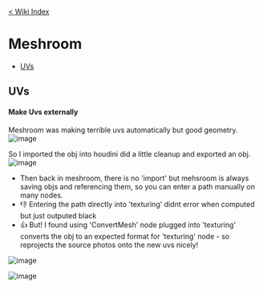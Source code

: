 [< Wiki Index](/README.md)

# Meshroom

 - [UVs](#uvs)
 
 
## UVs
#### Make Uvs externally
Meshroom was making terrible uvs automatically but good geometry.
![image](https://user-images.githubusercontent.com/12150445/141107122-b9089bd2-05d9-4ec8-bfe3-593cd14f9417.png)

So I imported the obj into houdini did a little cleanup and exported an obj.
![image](https://user-images.githubusercontent.com/12150445/141107156-35ecbaf7-5ff5-4ac5-b9a9-33f1524d4f65.png)

  - Then back in meshroom, there is no 'import' but mehsroom is always saving objs and referencing them, so you can enter a path manually on many nodes.
  - 👎 Entering the path directly into 'texturing' didnt error when computed but just outputed black 
  - 👍 But! I found using 'ConvertMesh' node plugged into 'texturing' converts the obj to an expected format for 'texturing' node - so reprojects the source photos onto the new uvs nicely!

![image](https://user-images.githubusercontent.com/12150445/141106760-96d2a5f4-d57c-4570-9a61-487994f1ee01.png)

![image](https://user-images.githubusercontent.com/12150445/141108249-339309a7-35db-4838-b33d-a246c16da37b.png)
